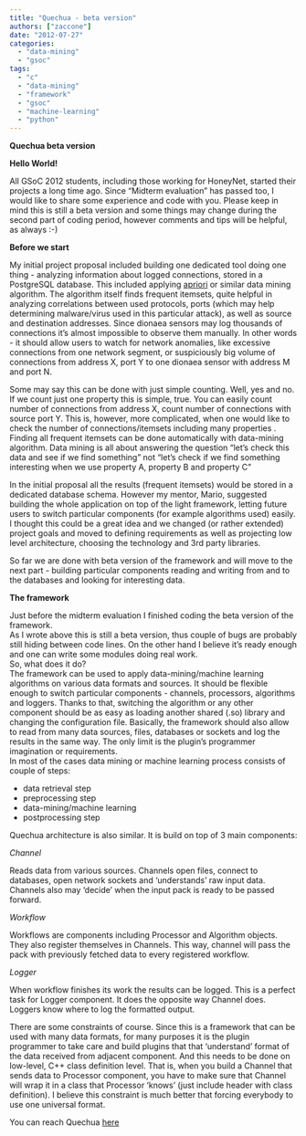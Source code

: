 ```yaml
---
title: "Quechua - beta version"
authors: ["zaccone"]
date: "2012-07-27"
categories: 
  - "data-mining"
  - "gsoc"
tags: 
  - "c"
  - "data-mining"
  - "framework"
  - "gsoc"
  - "machine-learning"
  - "python"
---
```


**Quechua beta version**  

**Hello World!**  

All GSoC 2012 students, including those working for HoneyNet, started their projects a long time ago. Since “Midterm evaluation” has passed too, I would like to share some experience and code with you. Please keep in mind this is still a beta version and some things may change during the second part of coding period, however comments and tips will be helpful, as always :-)

**Before we start**  

My initial project proposal included building one dedicated tool doing one thing - analyzing information about logged connections, stored in a PostgreSQL database. This included applying [apriori](http://rakesh.agrawal-family.com/papers/vldb94apriori.pdf) or similar data mining algorithm. The algorithm itself finds frequent itemsets, quite helpful in analyzing correlations between used protocols, ports (which may help determining malware/virus used in this particular attack), as well as source and destination addresses. Since dionaea sensors may log thousands of connections it’s almost impossible to observe them manually. In other words - it should allow users to watch for network anomalies, like excessive connections from one network segment, or suspiciously big volume of connections from address X, port Y to one dionaea sensor with address M and port N.

Some may say this can be done with just simple counting. Well, yes and no. If we count just one property this is simple, true. You can easily count number of connections from address X, count number of connections with source port Y. This is, however, more complicated, when one would like to check the number of connections/itemsets including many properties . Finding all frequent itemsets can be done automatically with data-mining algorithm. Data mining is all about answering the question “let’s check this data and see if we find something” not “let’s check if we find something interesting when we use property A, property B and property C”

In the initial proposal all the results (frequent itemsets) would be stored in a dedicated database schema. However my mentor, Mario, suggested building the whole application on top of the light framework, letting future users to switch particular components (for example algorithms used) easily. I thought this could be a great idea and we changed (or rather extended) project goals and moved to defining requirements as well as projecting low level architecture, choosing the technology and 3rd party libraries.

So far we are done with beta version of the framework and will move to the next part - building particular components reading and writing from and to the databases and looking for interesting data.

**The framework**  

Just before the midterm evaluation I finished coding the beta version of the framework.  
As I wrote above this is still a beta version, thus couple of bugs are probably still hiding between code lines. On the other hand I believe it’s ready enough and one can write some modules doing real work.  
So, what does it do?  
The framework can be used to apply data-mining/machine learning algorithms on various data formats and sources. It should be flexible enough to switch particular components - channels, processors, algorithms and loggers. Thanks to that, switching the algorithm or any other component should be as easy as loading another shared (.so) library and changing the configuration file. Basically, the framework should also allow to read from many data sources, files, databases or sockets and log the results in the same way. The only limit is the plugin’s programmer imagination or requirements.  
In most of the cases data mining or machine learning process consists of couple of steps:  

- data retrieval step  
- preprocessing step  
- data-mining/machine learning  
- postprocessing step  

Quechua architecture is also similar. It is build on top of 3 main components:

_Channel_  

Reads data from various sources. Channels open files, connect to databases, open network sockets and ‘understands’ raw input data. Channels also may ‘decide’ when the input pack is ready to be passed forward.

_Workflow_  

Workflows are components including Processor and Algorithm objects. They also register themselves in Channels. This way, channel will pass the pack with previously fetched data to every registered workflow.

_Logger_  

When workflow finishes its work the results can be logged. This is a perfect task for Logger component. It does the opposite way Channel does. Loggers know where to log the formatted output.

There are some constraints of course. Since this is a framework that can be used with many data formats, for many purposes it is the plugin programmer to take care and build plugins that that ‘understand’ format of the data received from adjacent component. And this needs to be done on low-level, C++ class definition level. That is, when you build a Channel that sends data to Processor component, you have to make sure that Channel will wrap it in a class that Processor ‘knows’ (just include header with class definition). I believe this constraint is much better that forcing everybody to use one universal format.

You can reach Quechua [here](https://bitbucket.org/zaccone/quechua)
